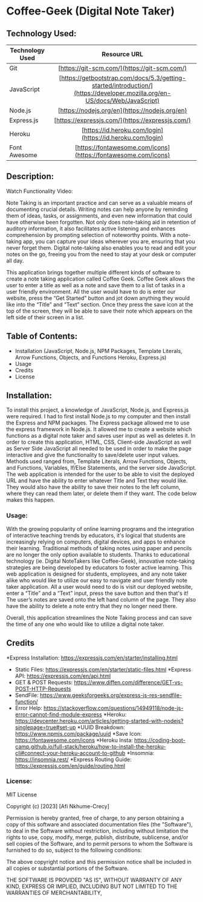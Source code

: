 # Coffee-Geek (Digital Note Taker)


## Technology Used:
| Technology Used         | Resource URL           |
| ------------- |:-------------:|
| Git | [https://git-scm.com/](https://git-scm.com/)     |
| JavaScript  | [https://getbootstrap.com/docs/5.3/getting-started/introduction/](https://developer.mozilla.org/en-US/docs/Web/JavaScript)      |
| Node.js | [https://nodejs.org/en](https://nodejs.org/en)      |
| Express.js | [https://expressjs.com/](https://expressjs.com/)   |
|  Heroku  | [https://id.heroku.com/login](https://id.heroku.com/login)    |
| Font Awesome  |  [https://fontawesome.com/icons](https://fontawesome.com/icons)   |



## Description:

Watch Functionality Video:

Note Taking is an important practice and can serve as a valuable means of documenting crucial details. Writing notes can help anyone by reminding them of ideas, tasks, or assignments, and even new information that could have otherwise been forgotten. Not only does note-taking aid in retention of auditory information, it also facilitates active listening and enhances comprehension by prompting selection of noteworthy points. With a note-taking app, you can capture your ideas wherever you are, ensuring that you never forget them. Digital note-taking also enables you to read and edit your notes on the go, freeing you from the need to stay at your desk or computer all day.

This application brings together multiple different kinds of software to create a note taking application called Coffee Geek. Coffee Geek allows the user to enter a title as well as a note and save them to a list of tasks in a user friendly environment. All the user would have to do is enter our website, press the “Get Started” button and jot down anything they would like into the “Title” and “Text” section. Once they press the save icon at the top of the screen, they will be able to save their note which appears on the left side of their screen in a list. 



## Table of Contents:
* Installation (JavaScript, Node.js, NPM Packages, Template Literals, Arrow Functions, Objects, and Functions Heroku, Express.js)
* Usage
* Credits
* License



## Installation:

To install this project, a knowledge of JavaScript, Node.js, and Express.js  were required. I had to first install Node.js to my computer and then install the Express and NPM packages. The Express package allowed me to use the express framework in Node.js. It allowed me to create a website which functions as a digital note taker and saves user input as well as deletes it. In order to create this application, HTML, CSS, Client-side JavaScript as well as Server Side JavaScript all needed to be used in order to make the page interactive and give the functionality to save/delete user input values. Methods used ranged from, Template Literals, Arrow Functions, Objects, and Functions, Variables, If/Else Statements, and the server side JavaScript. The web application is intended for the user to be able to visit the deployed URL and have the ability to enter whatever Title and Text they would like. They would also have the ability to save their notes to the left column, where they can read them later, or delete them if they want. The code below makes this happen. 



### Usage: 

With the growing popularity of online learning programs and the integration of interactive teaching trends by educators, it's logical that students are increasingly relying on computers, digital devices, and apps to enhance their learning. Traditional methods of taking notes using paper and pencils are no longer the only option available to students. Thanks to educational technology (ie. Digital NoteTakers like Coffee-Geek), innovative note-taking strategies are being developed by educators to foster active learning. This web application is designed for students, employees, and any note taker alike who would like to utilize our easy to navigate and user friendly note taker application. All a user would need to do is visit our deployed website, enter a “Title” and a “Text” input, press the save button and then that's it! The user’s notes are saved onto the left hand column of the page. They also have the ability to delete a note entry that they no longer need there. 

Overall, this application streamlines the Note Taking process and can save the time of any one who would like to utilize a digital note taker.  



## Credits

*Express Installation: https://expressjs.com/en/starter/installing.html
* Static Files: https://expressjs.com/en/starter/static-files.html
*Express API: https://expressjs.com/en/api.html
* GET & POST Requests: https://www.diffen.com/difference/GET-vs-POST-HTTP-Requests
* SendFile: https://www.geeksforgeeks.org/express-js-res-sendfile-function/
* Error Help: https://stackoverflow.com/questions/14949118/node-js-error-cannot-find-module-express
*Heroku: https://devcenter.heroku.com/articles/getting-started-with-nodejs?singlepage=true#set-up 
*UUID Breakdown: https://www.npmjs.com/package/uuid 
*Save Icon: https://fontawesome.com/icons 
*Heroku Insta: https://coding-boot-camp.github.io/full-stack/heroku/how-to-install-the-heroku-cli#connect-your-heroku-account-to-github 
*Insomnia: https://insomnia.rest/ 
*Express Routing Guide: https://expressjs.com/en/guide/routing.html





### License:
MIT License

Copyright (c) [2023] [Afi Nkhume-Crecy]

Permission is hereby granted, free of charge, to any person obtaining a copy
of this software and associated documentation files (the "Software"), to deal
in the Software without restriction, including without limitation the rights
to use, copy, modify, merge, publish, distribute, sublicense, and/or sell
copies of the Software, and to permit persons to whom the Software is
furnished to do so, subject to the following conditions:

The above copyright notice and this permission notice shall be included in all
copies or substantial portions of the Software.

THE SOFTWARE IS PROVIDED "AS IS", WITHOUT WARRANTY OF ANY KIND, EXPRESS OR
IMPLIED, INCLUDING BUT NOT LIMITED TO THE WARRANTIES OF MERCHANTABILITY,





